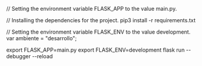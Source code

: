 // Setting the environment variable FLASK_APP to the value main.py.

// Installing the dependencies for the project.
pip3 install -r requirements.txt

// Setting the environment variable FLASK_ENV to the value development.
var ambiente = "desarrollo";

export FLASK_APP=main.py
export FLASK_ENV=development
flask run --debugger --reload
